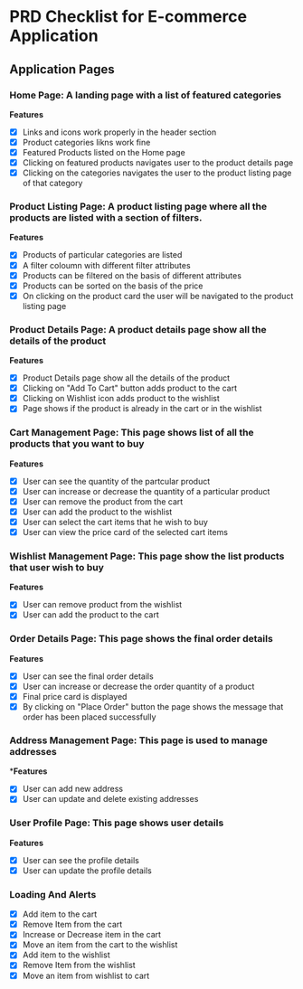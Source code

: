 # PRD Checklist for E-commerce Application
## Application Pages  
### Home Page: A landing page with a list of featured categories<br>
 **Features**<br>
 - [x] Links and icons work properly in the header section<br>
 - [x] Product categories likns work fine<br>
 - [x] Featured Products listed on the Home page<br>
 - [x] Clicking on featured products navigates user to the product details page<br>
 - [x] Clicking on the categories navigates the user to the product listing page of that category<br>
 ### Product Listing Page: A product listing page where all the products are listed with a section of filters.<br>
 **Features**<br>
 - [x] Products of particular categories are listed<br>
 - [x] A filter coloumn with different filter attributes<br>
 - [x] Products can be filtered on the basis of different attributes<br>
 - [x] Products can be sorted on the basis of the price<br>
 - [x] On clicking on the product card the user will be navigated to the product listing page<br>
 ### Product Details Page: A product details page show all the details of the product<br>
 **Features**<br>
 - [x] Product Details page show all the details of the product<br>
 - [x] Clicking on "Add To Cart" button adds product to the cart<br>
 - [x] Clicking on Wishlist icon adds product to the wishlist<br>
 - [x] Page shows if the product is already in the cart or in the wishlist<br>
 ### Cart Management Page: This page shows list of all the products that you want to buy<br>
 **Features**<br>
 - [x] User can see the quantity of the partcular product<br>
 - [x] User can increase or decrease the quantity of a particular product<br>
 - [x] User can remove the product from the cart<br>
 - [x] User can add the product to the wishlist<br>
 - [x] User can select the cart items that he wish to buy<br>
 - [x] User can view the price card of the selected cart items<br>
 ### Wishlist Management Page: This page show the list products that user wish to buy<br>
 **Features**<br>
 - [x] User can remove product from the wishlist<br>
 - [x] User can add the product to the cart<br>
 ### Order Details Page: This page shows the final order details<br>
 **Features**
 - [x] User can see the final order details<br>
 - [x] User can increase or decrease the order quantity of a product<br>
 - [x] Final price card is displayed<br>
 - [x] By clicking on "Place Order" button the page shows the message that order has been placed successfully<br>
### Address Management Page: This page is used to manage addresses<br>
***Features**
- [x] User can add new address<br>
- [x] User can update and delete existing addresses<br>
### User Profile Page: This page shows user details<br>
**Features**
- [x] User can see the profile details<br>
- [x] User can update the profile details<br>
### Loading And Alerts<br>
- [x] Add item to the cart<br>
- [x] Remove Item from the cart<br>
- [x] Increase or Decrease item in the cart<br>
- [x] Move an item from the cart to the wishlist<br>
- [x] Add item to the wishlist<br>
- [x] Remove Item from the wishlist<br>
- [x] Move an item from wishlist to cart

